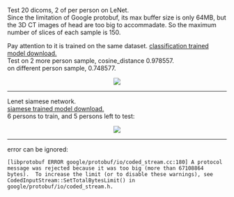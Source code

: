Test 20 dicoms, 2 of per person on LeNet.   
Since the limitation of Google protobuf, its max buffer size is only 64MB, but the 3D CT images of head are too big to accommadate. So the maximum number of slices of each sample is 150.

Pay attention to it is trained on the same dataset.
[classification trained model download.](http://omoitwcai.bkt.clouddn.com/lenet_iter_10000.caffemodel)     
Test on 2 more person sample, cosine_distance 0.978557.  
on different person sample, 0.748577.

<div align=center>
<img src= "http://omoitwcai.bkt.clouddn.com/2017-08-28-Figure_1.png"/>
</div>

------
Lenet siamese network.      
[siamese trained model download.](http://omoitwcai.bkt.clouddn.com/lenet_siamese_train_iter_15000.caffemodel)     
6 persons to train, and 5 persons left to test:
<div align=center>
<img src= "http://omoitwcai.bkt.clouddn.com/2017-08-29-Figure_1.png"/>
</div>
        
        
    
---------   
error can be ignored:
```
[libprotobuf ERROR google/protobuf/io/coded_stream.cc:180] A protocol message was rejected because it was too big (more than 67108864 bytes).  To increase the limit (or to disable these warnings), see CodedInputStream::SetTotalBytesLimit() in google/protobuf/io/coded_stream.h.
```

 

